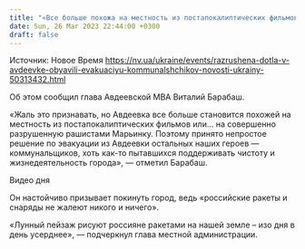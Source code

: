 ```yaml
---
title: "«Все больше похожа на местность из постапокалиптических фильмов»: в Авдеевке объявили эвакуацию коммунальщиков"
date: Sun, 26 Mar 2023 22:44:00 +0300
draft: false
---
```

Источник: Новое Время https://nv.ua/ukraine/events/razrushena-dotla-v-avdeevke-obyavili-evakuaciyu-kommunalshchikov-novosti-ukrainy-50313432.html


Об этом сообщил глава Авдеевской МВА Виталий Барабаш.

«Жаль это признавать, но Авдеевка все больше становится похожей на местность из постапокалиптических фильмов или… на совершенно разрушенную рашистами Марьинку. Поэтому принято непростое решение по эвакуации из Авдеевки остальных наших героев — коммунальщиков, хоть как-то пытавшихся поддерживать чистоту и жизнедеятельность города», — отметил Барабаш.

  Видео дня   

Он настойчиво призывает покинуть город, ведь «российские ракеты и снаряды не жалеют никого и ничего».

«Лунный пейзаж рисуют россияне ракетами на нашей земле – изо дня в день усерднее», — подчеркнул глава местной администрации.
